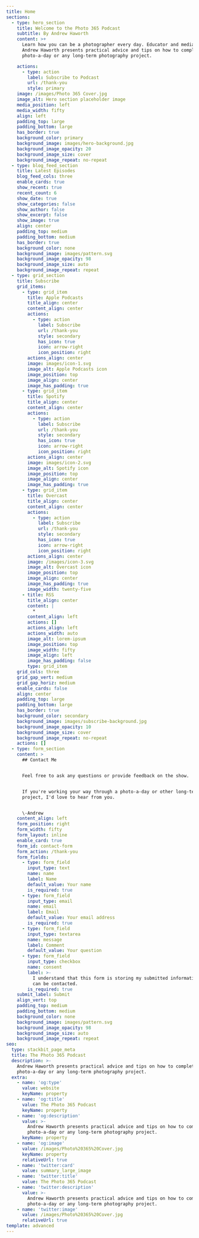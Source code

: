 ```yaml
---
title: Home
sections:
  - type: hero_section
    title: Welcome to the Photo 365 Podcast
    subtitle: By Andrew Haworth
    content: >+
      Learn how you can be a photographer every day. Educator and media producer
      Andrew Haworth presents practical advice and tips on how to complete a
      photo-a-day or any long-term photography project.

    actions:
      - type: action
        label: Subscribe to Podcast
        url: /thank-you
        style: primary
    image: /images/Photo 365 Cover.jpg
    image_alt: Hero section placeholder image
    media_position: left
    media_width: fifty
    align: left
    padding_top: large
    padding_bottom: large
    has_border: true
    background_color: primary
    background_image: images/hero-background.jpg
    background_image_opacity: 20
    background_image_size: cover
    background_image_repeat: no-repeat
  - type: blog_feed_section
    title: Latest Episodes
    blog_feed_cols: three
    enable_cards: true
    show_recent: true
    recent_count: 6
    show_date: true
    show_categories: false
    show_author: false
    show_excerpt: false
    show_image: true
    align: center
    padding_top: medium
    padding_bottom: medium
    has_border: true
    background_color: none
    background_image: images/pattern.svg
    background_image_opacity: 98
    background_image_size: auto
    background_image_repeat: repeat
  - type: grid_section
    title: Subscribe
    grid_items:
      - type: grid_item
        title: Apple Podcasts
        title_align: center
        content_align: center
        actions:
          - type: action
            label: Subscribe
            url: /thank-you
            style: secondary
            has_icon: true
            icon: arrow-right
            icon_position: right
        actions_align: center
        image: images/icon-1.svg
        image_alt: Apple Podcasts icon
        image_position: top
        image_align: center
        image_has_padding: true
      - type: grid_item
        title: Spotify
        title_align: center
        content_align: center
        actions:
          - type: action
            label: Subscribe
            url: /thank-you
            style: secondary
            has_icon: true
            icon: arrow-right
            icon_position: right
        actions_align: center
        image: images/icon-2.svg
        image_alt: Spotify icon
        image_position: top
        image_align: center
        image_has_padding: true
      - type: grid_item
        title: Overcast
        title_align: center
        content_align: center
        actions:
          - type: action
            label: Subscribe
            url: /thank-you
            style: secondary
            has_icon: true
            icon: arrow-right
            icon_position: right
        actions_align: center
        image: /images/icon-3.svg
        image_alt: Overcast icon
        image_position: top
        image_align: center
        image_has_padding: true
        image_width: twenty-five
      - title: RSS
        title_align: center
        content: |
          *
        content_align: left
        actions: []
        actions_align: left
        actions_width: auto
        image_alt: lorem-ipsum
        image_position: top
        image_width: fifty
        image_align: left
        image_has_padding: false
        type: grid_item
    grid_cols: three
    grid_gap_vert: medium
    grid_gap_horiz: medium
    enable_cards: false
    align: center
    padding_top: large
    padding_bottom: large
    has_border: true
    background_color: secondary
    background_image: images/subscribe-background.jpg
    background_image_opacity: 10
    background_image_size: cover
    background_image_repeat: no-repeat
    actions: []
  - type: form_section
    content: >
      ## Contact Me


      Feel free to ask any questions or provide feedback on the show.


      If you're working your way through a photo-a-day or other long-term photo
      project, I'd love to hear from you.


      \-Andrew
    content_align: left
    form_position: right
    form_width: fifty
    form_layout: inline
    enable_card: true
    form_id: contact-form
    form_action: /thank-you
    form_fields:
      - type: form_field
        input_type: text
        name: name
        label: Name
        default_value: Your name
        is_required: true
      - type: form_field
        input_type: email
        name: email
        label: Email
        default_value: Your email address
        is_required: true
      - type: form_field
        input_type: textarea
        name: message
        label: Comment
        default_value: Your question
      - type: form_field
        input_type: checkbox
        name: consent
        label: >-
          I understand that this form is storing my submitted information so I
          can be contacted.
        is_required: true
    submit_label: Submit
    align_vert: top
    padding_top: medium
    padding_bottom: medium
    background_color: none
    background_image: images/pattern.svg
    background_image_opacity: 98
    background_image_size: auto
    background_image_repeat: repeat
seo:
  type: stackbit_page_meta
  title: The Photo 365 Podcast
  description: >-
    Andrew Haworth presents practical advice and tips on how to complete a
    photo-a-day or any long-term photography project.
  extra:
    - name: 'og:type'
      value: website
      keyName: property
    - name: 'og:title'
      value: The Photo 365 Podcast
      keyName: property
    - name: 'og:description'
      value: >-
        Andrew Haworth presents practical advice and tips on how to complete a
        photo-a-day or any long-term photography project.
      keyName: property
    - name: 'og:image'
      value: /images/Photo%20365%20Cover.jpg
      keyName: property
      relativeUrl: true
    - name: 'twitter:card'
      value: summary_large_image
    - name: 'twitter:title'
      value: The Photo 365 Podcast
    - name: 'twitter:description'
      value: >-
        Andrew Haworth presents practical advice and tips on how to complete a
        photo-a-day or any long-term photography project.
    - name: 'twitter:image'
      value: /images/Photo%20365%20Cover.jpg
      relativeUrl: true
template: advanced
---
```

